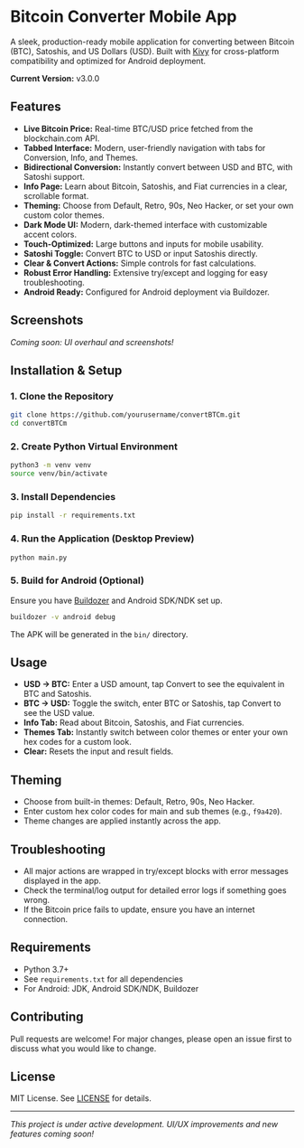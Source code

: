 # Bitcoin Converter Mobile App

A sleek, production-ready mobile application for converting between Bitcoin (BTC), Satoshis, and US Dollars (USD). Built with [Kivy](https://kivy.org/) for cross-platform compatibility and optimized for Android deployment.

**Current Version:** v3.0.0

## Features
- **Live Bitcoin Price:** Real-time BTC/USD price fetched from the blockchain.com API.
- **Tabbed Interface:** Modern, user-friendly navigation with tabs for Conversion, Info, and Themes.
- **Bidirectional Conversion:** Instantly convert between USD and BTC, with Satoshi support.
- **Info Page:** Learn about Bitcoin, Satoshis, and Fiat currencies in a clear, scrollable format.
- **Theming:** Choose from Default, Retro, 90s, Neo Hacker, or set your own custom color themes.
- **Dark Mode UI:** Modern, dark-themed interface with customizable accent colors.
- **Touch-Optimized:** Large buttons and inputs for mobile usability.
- **Satoshi Toggle:** Convert BTC to USD or input Satoshis directly.
- **Clear & Convert Actions:** Simple controls for fast calculations.
- **Robust Error Handling:** Extensive try/except and logging for easy troubleshooting.
- **Android Ready:** Configured for Android deployment via Buildozer.

## Screenshots
*Coming soon: UI overhaul and screenshots!*

## Installation & Setup

### 1. Clone the Repository
```bash
git clone https://github.com/yourusername/convertBTCm.git
cd convertBTCm
```

### 2. Create Python Virtual Environment
```bash
python3 -m venv venv
source venv/bin/activate
```

### 3. Install Dependencies
```bash
pip install -r requirements.txt
```

### 4. Run the Application (Desktop Preview)
```bash
python main.py
```

### 5. Build for Android (Optional)
Ensure you have [Buildozer](https://github.com/kivy/buildozer) and Android SDK/NDK set up.
```bash
buildozer -v android debug
```
The APK will be generated in the `bin/` directory.

## Usage
- **USD → BTC:** Enter a USD amount, tap Convert to see the equivalent in BTC and Satoshis.
- **BTC → USD:** Toggle the switch, enter BTC or Satoshis, tap Convert to see the USD value.
- **Info Tab:** Read about Bitcoin, Satoshis, and Fiat currencies.
- **Themes Tab:** Instantly switch between color themes or enter your own hex codes for a custom look.
- **Clear:** Resets the input and result fields.

## Theming
- Choose from built-in themes: Default, Retro, 90s, Neo Hacker.
- Enter custom hex color codes for main and sub themes (e.g., `f9a420`).
- Theme changes are applied instantly across the app.

## Troubleshooting
- All major actions are wrapped in try/except blocks with error messages displayed in the app.
- Check the terminal/log output for detailed error logs if something goes wrong.
- If the Bitcoin price fails to update, ensure you have an internet connection.

## Requirements
- Python 3.7+
- See `requirements.txt` for all dependencies
- For Android: JDK, Android SDK/NDK, Buildozer

## Contributing
Pull requests are welcome! For major changes, please open an issue first to discuss what you would like to change.

## License
MIT License. See [LICENSE](LICENSE) for details.

---
*This project is under active development. UI/UX improvements and new features coming soon!*
